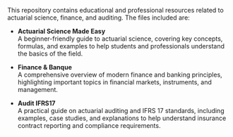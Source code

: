 This repository contains educational and professional resources related to actuarial science, finance, and auditing. The files included are:

- **Actuarial Science Made Easy**  
  A beginner-friendly guide to actuarial science, covering key concepts, formulas, and examples to help students and professionals understand the basics of the field.

- **Finance & Banque**  
  A comprehensive overview of modern finance and banking principles, highlighting important topics in financial markets, instruments, and management.

- **Audit IFRS17**  
  A practical guide on actuarial auditing and IFRS 17 standards, including examples, case studies, and explanations to help understand insurance contract reporting and compliance requirements.
